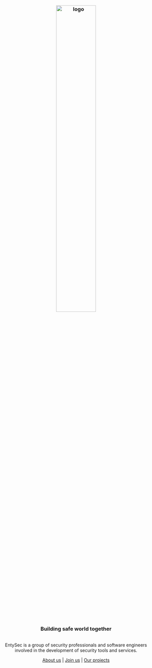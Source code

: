 <h3 align="center"><img src="https://entysec.com/img/banner.png" alt="logo" width="50%"></h3>

<h3 align="center"><strong>Building safe world together</strong></h4>

<p align="center">
    <br>EntySec is a group of security professionals and software engineers
    <br>involved in the development of security tools and services.
    <br>
    <p align="center"><a href="https://entysec.com">About us</a> | <a href="https://entysec.com/join">Join us</a> | <a href="https://github.com/orgs/EntySec/repositories">Our projects</a><p>
</p>
